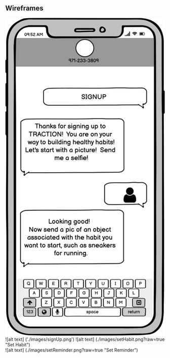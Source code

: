 ## Wireframes

<img src="./images/signUp.png"
     alt="Sign Up" />
![alt text] ('./images/signUp.png')
![alt text] (./images/setHabit.png?raw=true "Set Habit")  
![alt text] (./images/setReminder.png?raw=true "Set Reminder")  

